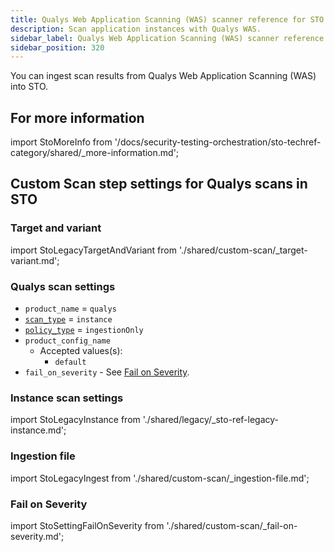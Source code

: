 ```yaml
---
title: Qualys Web Application Scanning (WAS) scanner reference for STO
description: Scan application instances with Qualys WAS.
sidebar_label: Qualys Web Application Scanning (WAS) scanner reference
sidebar_position: 320
---
```


You can ingest scan results from Qualys Web Application Scanning (WAS) into STO.


## For more information


import StoMoreInfo from '/docs/security-testing-orchestration/sto-techref-category/shared/_more-information.md';


<StoMoreInfo />


## Custom Scan step settings for Qualys scans in STO

### Target and variant


import StoLegacyTargetAndVariant  from './shared/custom-scan/_target-variant.md';


<StoLegacyTargetAndVariant />

### Qualys scan settings

* `product_name` = `qualys`
* [`scan_type`](/docs/security-testing-orchestration/sto-techref-category/security-step-settings-reference#scanner-categories) = `instance`
* [`policy_type`](/docs/security-testing-orchestration/sto-techref-category/security-step-settings-reference#data-ingestion-methods) = `ingestionOnly`
* `product_config_name`
	+ Accepted values(s):
		- `default`
* `fail_on_severity` - See [Fail on Severity](#fail-on-severity).

### Instance scan settings


import StoLegacyInstance from './shared/legacy/_sto-ref-legacy-instance.md';


<StoLegacyInstance />

### Ingestion file


import StoLegacyIngest from './shared/custom-scan/_ingestion-file.md'; 


<StoLegacyIngest />



### Fail on Severity

import StoSettingFailOnSeverity from './shared/custom-scan/_fail-on-severity.md';

<StoSettingFailOnSeverity />
